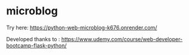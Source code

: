 # microblog

Try here:
https://python-web-microblog-k676.onrender.com/

Developed thanks to :
https://www.udemy.com/course/web-developer-bootcamp-flask-python/